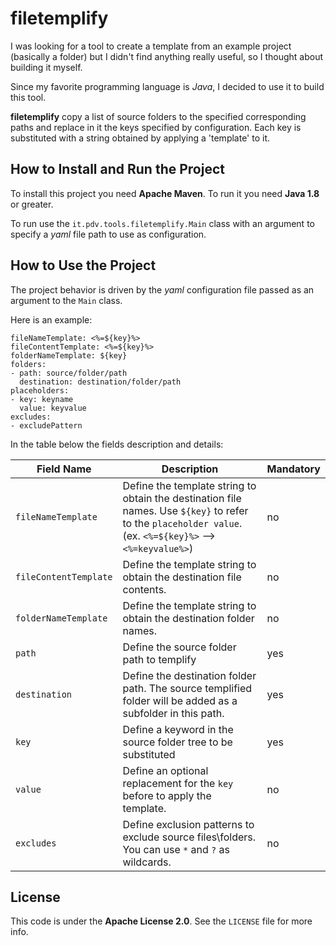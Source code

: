 # filetemplify

I was looking for a tool to create a template from an example project (basically a folder) but I didn't find anything really useful, so I thought about building it myself.

Since my favorite programming language is *Java*, I decided to use it to build this tool.

**filetemplify** copy a list of source folders to the specified corresponding paths and replace in it the keys specified by configuration. Each key is substituted with a string obtained by applying a 'template' to it.

## How to Install and Run the Project

To install this project you need **Apache Maven**. To run it you need **Java 1.8** or greater.    

To run use the `it.pdv.tools.filetemplify.Main` class with an argument to specify a *yaml* file path to use as configuration.

## How to Use the Project

The project behavior is driven by the *yaml* configuration file passed as an argument to the `Main` class.    

Here is an example:
 
	fileNameTemplate: <%=${key}%>
	fileContentTemplate: <%=${key}%>
	folderNameTemplate: ${key}
	folders:
	- path: source/folder/path
	  destination: destination/folder/path
	placeholders:
	- key: keyname
	  value: keyvalue
	excludes:
	- excludePattern

In the table below the fields description and details:

| Field Name | Description | Mandatory |    
| --- | --- | --- |    
| `fileNameTemplate` | Define the template string to obtain the destination file names. Use `${key}` to refer to the `placeholder value`. (ex. `<%=${key}%>` --> `<%=keyvalue%>`) | no |    
| `fileContentTemplate` | Define the template string to obtain the destination file contents. | no |    
| `folderNameTemplate` | Define the template string to obtain the destination folder names. | no |    
| `path` | Define the source folder path to templify | yes |    
| `destination` | Define the destination folder path. The source templified folder will be added as a subfolder in this path. | yes |    
| `key` | Define a keyword in the source folder tree to be substituted | yes |    
| `value` | Define an optional replacement for the `key` before to apply the template. | no |    
| `excludes` | Define exclusion patterns to exclude source files\folders. You can use `*` and `?` as wildcards. | no |    

## License

This code is under the **Apache License 2.0**. See the `LICENSE` file for more info.
